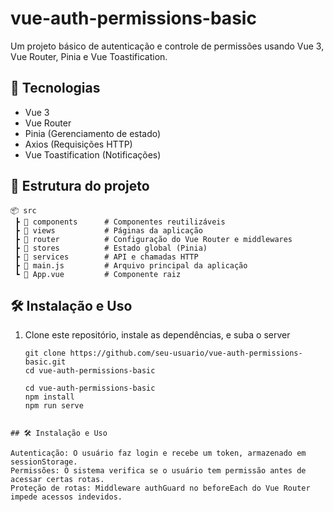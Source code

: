 # vue-auth-permissions-basic
Um projeto básico de autenticação e controle de permissões usando Vue 3, Vue Router, Pinia e Vue Toastification.

## 🚀 Tecnologias

- Vue 3  
- Vue Router  
- Pinia (Gerenciamento de estado)  
- Axios (Requisições HTTP)  
- Vue Toastification (Notificações)  

## 📂 Estrutura do projeto

```plaintext
📦 src
 ┣ 📂 components      # Componentes reutilizáveis
 ┣ 📂 views           # Páginas da aplicação
 ┣ 📂 router          # Configuração do Vue Router e middlewares
 ┣ 📂 stores          # Estado global (Pinia)
 ┣ 📂 services        # API e chamadas HTTP
 ┣ 📜 main.js         # Arquivo principal da aplicação
 ┗ 📜 App.vue         # Componente raiz
```
## 🛠️ Instalação e Uso

1. Clone este repositório, instale as dependências, e suba o server

   ```plaintext
   git clone https://github.com/seu-usuario/vue-auth-permissions-basic.git
   cd vue-auth-permissions-basic
   
   cd vue-auth-permissions-basic
   npm install
   npm run serve
```

## 🛠️ Instalação e Uso

Autenticação: O usuário faz login e recebe um token, armazenado em sessionStorage.
Permissões: O sistema verifica se o usuário tem permissão antes de acessar certas rotas.
Proteção de rotas: Middleware authGuard no beforeEach do Vue Router impede acessos indevidos.
